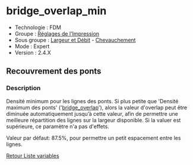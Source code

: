 # bridge_overlap_min

* Technologie : FDM
* Groupe : [Réglages de l'Impression](../print_settings/print_settings.md)
* Sous groupe : [Largeur et Débit](../print_settings/print_settings.md#largeur-et-débit) - [Chevauchement](../print_settings/print_settings.md#chevauchement)
* Mode : Expert
* Version : 2.4.X

## Recouvrement des ponts

### Description

Densité minimum pour les lignes des ponts. Si plus petite que 'Densité maximum des ponts' ('[bridge_overlap](bridge_overlap.md)'), alors la valeur d'overlap peut être diminuée automatiquement jusqu’à cette valeur, afin de permettre une meilleure répartition des lignes sur la largeur disponible. Si la valuer est supérieure, ce paramètre n'a pas d'effets.

Valeur par défaut: 87.5%, pour permettre un petit espacement entre les lignes.


[Retour Liste variables](variable_list.md)